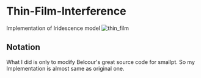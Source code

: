 # Thin-Film-Interference
Implementation of  Iridescence model 
![thin_film](https://user-images.githubusercontent.com/42662735/87563299-05398200-c6fa-11ea-85a3-8dc52756fc58.png) 

## Notation
What I did is only to modify Belcour's great source code for smallpt.
So my Implementation is almost same as original one.
